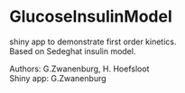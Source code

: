 # GlucoseInsulinModel

shiny app to demonstrate first order kinetics.  
Based on Sedeghat insulin model.  

Authors: G.Zwanenburg, H. Hoefsloot  
Shiny app: G.Zwanenburg

